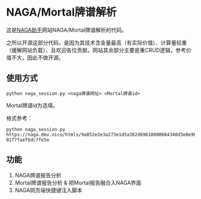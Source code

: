 # NAGA/Mortal牌谱解析

这是[NAGA助手](https://ricochet.cn/riichi/naga)网站NAGA/Mortal牌谱解析的代码。

之所以开源这部分代码，是因为其技术含金量最高（有实际价值）、计算量较重（缓解网站负载）、且欢迎各位贡献。网站其余部分主要是重CRUD逻辑，参考价值不大，因此不做开源。

## 使用方式
```shell
python naga_session.py <naga牌谱网址> <Mortal牌谱id>
```
Mortal牌谱id为选填。

格式参考：
```shell
python naga_session.py https://naga.dmv.nico/htmls/9a852e2e3a273e1d5a362d69618000684340d3e0e96024e6fa07858afa1afa00v2_2.html 01f7faef6dc7fe5e

```

## 功能
1. NAGA牌谱报告分析
2. Mortal牌谱报告分析 & 把Mortal报告融合入NAGA界面
3. NAGA网页端快捷键注入脚本

